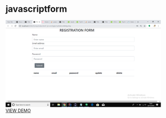 # javascriptform
<img src="screenshot/ss.png">
<a href="https://sharp-bartik-a21ad2.netlify.com/"> VIEW DEMO</a>
